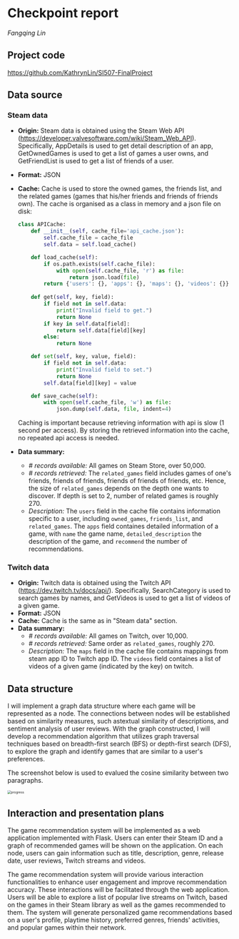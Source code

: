 # Checkpoint report 

*Fangqing Lin*



## Project code

https://github.com/KathrynLin/SI507-FinalProject



## Data source

### Steam data

- **Origin:** Steam data is obtained using the Steam Web API (https://developer.valvesoftware.com/wiki/Steam_Web_API). Specifically, AppDetails is used to get detail description of an app, GetOwnedGames is used to get a list of games a user owns, and GetFriendList is used to get a list of friends of a user.

- **Format:** JSON

- **Cache:** Cache is used to store the owned games, the friends list, and the related games (games that his/her friends and friends of friends own). The cache is organised as a class in memory and a json file on disk:

  ```python
  class APICache:
      def __init__(self, cache_file='api_cache.json'):
          self.cache_file = cache_file
          self.data = self.load_cache()
  
      def load_cache(self):
          if os.path.exists(self.cache_file):
              with open(self.cache_file, 'r') as file:
                  return json.load(file)
          return {'users': {}, 'apps': {}, 'maps': {}, 'videos': {}}
      
      def get(self, key, field):
          if field not in self.data:
              print("Invalid field to get.")
              return None 
          if key in self.data[field]:
              return self.data[field][key]
          else:
              return None
  
      def set(self, key, value, field):
          if field not in self.data:
              print("Invalid field to set.")
              return None 
          self.data[field][key] = value
  
      def save_cache(self):
          with open(self.cache_file, 'w') as file:
              json.dump(self.data, file, indent=4)
  ```

  Caching is important because retrieving information with api is slow (1 second per access). By storing the retrieved information into the cache, no repeated api access is needed.

- **Data summary:** 

  - *# records available:* All games on Steam Store, over 50,000.
  - *# records retrieved:* The `related_games` field includes games of one's friends, friends of friends, friends of friends of friends, etc. Hence, the size of `related_games` depends on the depth one wants to discover. If depth is set to 2, number of related games is roughly 270.
  - *Description:* The `users` field in the cache file contains information specific to a user, including `owned_games`, `friends_list`, and `related_games`. The `apps` field containes detailed information of a game, with `name` the game name, `detailed_description` the description of the game, and `recommend` the number of recommendations.

### Twitch data

- **Origin:** Twitch data is obtained using the Twitch API (https://dev.twitch.tv/docs/api/). Specifically, SearchCategory is used to search games by names, and GetVideos is used to get a list of videos of a given game.
- **Format:** JSON
- **Cache:** Cache is the same as in "Steam data" section.
- **Data summary:** 
  - *# records available:* All games on Twitch, over 10,000.
  - *# records retrieved:* Same order as `related_games`, roughly 270.
  - *Description:* The `maps` field in the cache file contains mappings from steam app ID to Twitch app ID. The `videos` field containes a list of videos of a given game (indicated by the key) on twitch.



## Data structure

I will implement a graph data structure where each game will be represented as a node. The connections between nodes will be established based on similarity measures, such astextual similarity of descriptions, and sentiment analysis of user reviews. With the graph constructed, I will develop a recommendation algorithm that utilizes graph traversal techniques based on breadth-first search (BFS) or depth-first search (DFS), to explore the graph and identify games that are similar to a user's preferences. 

The screenshot below is used to evalued the cosine similarity between two paragraphs.

<img src="/Users/dennyzheng/Desktop/lfq/si/project/progress.png" alt="progress" style="zoom:50%;" />



## Interaction and presentation plans

The game recommendation system will be implemented as a web application implemented with Flask. Users can enter their Steam ID and a graph of recommended games will be shown on the application. On each node, users can gain information such as  title, description, genre, release date, user reviews, Twitch streams and videos. 

The game recommendation system will provide various interaction functionalities to enhance user engagement and improve recommendation accuracy. These interactions will be facilitated through the web application. Users will be able to explore a list of popular live streams on Twitch, based on the games in their Steam library as well as the games recommended to them. The system will generate personalized game recommendations based on a user's profile, playtime history, preferred genres, friends' activities, and popular games within their network. 